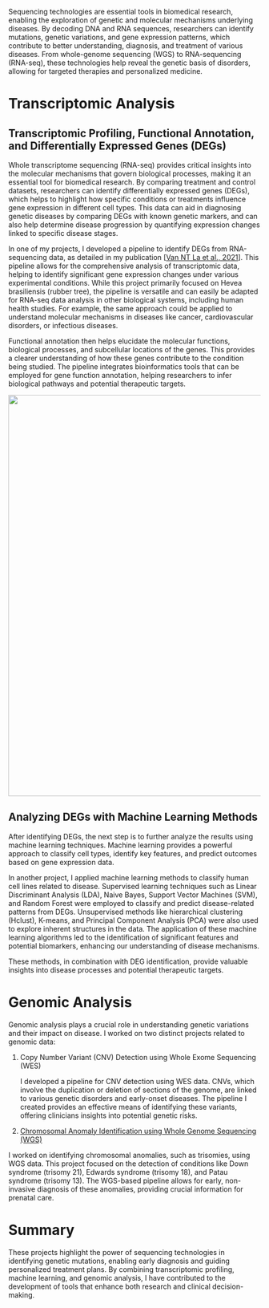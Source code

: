 Sequencing technologies are essential tools in biomedical research, enabling the exploration of genetic and molecular mechanisms underlying diseases. By decoding DNA and RNA sequences, researchers can identify mutations, genetic variations, and gene expression patterns, which contribute to better understanding, diagnosis, and treatment of various diseases. From whole-genome sequencing (WGS) to RNA-sequencing (RNA-seq), these technologies help reveal the genetic basis of disorders, allowing for targeted therapies and personalized medicine.

# Transcriptomic Analysis

## Transcriptomic Profiling, Functional Annotation, and Differentially Expressed Genes (DEGs)

Whole transcriptome sequencing (RNA-seq) provides critical insights into the molecular mechanisms that govern biological processes, making it an essential tool for biomedical research. By comparing treatment and control datasets, researchers can identify differentially expressed genes (DEGs), which helps to highlight how specific conditions or treatments influence gene expression in different cell types. This data can aid in diagnosing genetic diseases by comparing DEGs with known genetic markers, and can also help determine disease progression by quantifying expression changes linked to specific disease stages.

In one of my projects, I developed a pipeline to identify DEGs from RNA-sequencing data, as detailed in my publication [[Van NT La et al., 2021](https://iopscience.iop.org/article/10.1088/1755-1315/749/1/012033/pdf)]. This pipeline allows for the comprehensive analysis of transcriptomic data, helping to identify significant gene expression changes under various experimental conditions. While this project primarily focused on Hevea brasiliensis (rubber tree), the pipeline is versatile and can easily be adapted for RNA-seq data analysis in other biological systems, including human health studies. For example, the same approach could be applied to understand molecular mechanisms in diseases like cancer, cardiovascular disorders, or infectious diseases.

Functional annotation then helps elucidate the molecular functions, biological processes, and subcellular locations of the genes. This provides a clearer understanding of how these genes contribute to the condition being studied. The pipeline integrates bioinformatics tools that can be employed for gene function annotation, helping researchers to infer biological pathways and potential therapeutic targets.

<div align="center"> <img src='https://vanngocthuyla.github.io/Data_Analysis/images/omics/Pipeline.png' width="800"> </div>

## Analyzing DEGs with Machine Learning Methods

After identifying DEGs, the next step is to further analyze the results using machine learning techniques. Machine learning provides a powerful approach to classify cell types, identify key features, and predict outcomes based on gene expression data.

In another project, I applied machine learning methods to classify human cell lines related to disease. Supervised learning techniques such as Linear Discriminant Analysis (LDA), Naive Bayes, Support Vector Machines (SVM), and Random Forest were employed to classify and predict disease-related patterns from DEGs. Unsupervised methods like hierarchical clustering (Hclust), K-means, and Principal Component Analysis (PCA) were also used to explore inherent structures in the data. The application of these machine learning algorithms led to the identification of significant features and potential biomarkers, enhancing our understanding of disease mechanisms.

These methods, in combination with DEG identification, provide valuable insights into disease processes and potential therapeutic targets. 

# Genomic Analysis

Genomic analysis plays a crucial role in understanding genetic variations and their impact on disease. I worked on two distinct projects related to genomic data:

1. Copy Number Variant (CNV) Detection using Whole Exome Sequencing (WES)

   I developed a pipeline for CNV detection using WES data. CNVs, which involve the duplication or deletion of sections of the genome, are linked to various genetic disorders and early-onset diseases. The pipeline I created provides an effective means of identifying these variants, offering clinicians insights into potential genetic risks.

2. [Chromosomal Anomaly Identification using Whole Genome Sequencing (WGS)](https://vanngocthuyla.github.io/Data_Analysis/_pages/omics/NIPT)

I worked on identifying chromosomal anomalies, such as trisomies, using WGS data. This project focused on the detection of conditions like Down syndrome (trisomy 21), Edwards syndrome (trisomy 18), and Patau syndrome (trisomy 13). The WGS-based pipeline allows for early, non-invasive diagnosis of these anomalies, providing crucial information for prenatal care.

# Summary

These projects highlight the power of sequencing technologies in identifying genetic mutations, enabling early diagnosis and guiding personalized treatment plans. By combining transcriptomic profiling, machine learning, and genomic analysis, I have contributed to the development of tools that enhance both research and clinical decision-making.
